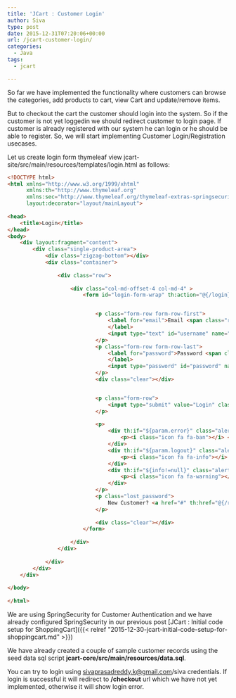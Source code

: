 ```yaml
---
title: 'JCart : Customer Login'
author: Siva
type: post
date: 2015-12-31T07:20:06+00:00
url: /jcart-customer-login/
categories:
  - Java
tags:
  - jcart

---
```

So far we have implemented the functionality where customers can browse the categories, add products to cart, view Cart and update/remove items.
  
But to checkout the cart the customer should login into the system. So if the customer is not yet loggedin we should redirect customer to login page. If customer is already registered with our system he can login or he should be able to register. So, we will start implementing Customer Login/Registration usecases.

Let us create login form thymeleaf view jcart-site/src/main/resources/templates/login.html as follows:

```html
<!DOCTYPE html>
<html xmlns="http://www.w3.org/1999/xhtml" 
	  xmlns:th="http://www.thymeleaf.org"
	  xmlns:sec="http://www.thymeleaf.org/thymeleaf-extras-springsecurity3"
      layout:decorator="layout/mainLayout">
      
<head>
	<title>Login</title>
</head>
<body>
	<div layout:fragment="content">
		<div class="single-product-area">
			<div class="zigzag-bottom"></div>
			<div class="container">
				
				<div class="row">
					
					<div class="col-md-offset-4 col-md-4" >
						<form id="login-form-wrap" th:action="@{/login}" method="post">


							<p class="form-row form-row-first">
								<label for="email">Email <span class="required">*</span>
								</label>
								<input type="text" id="username" name="username" class="input-text" placeholder="Email"/>
							</p>
							<p class="form-row form-row-last">
								<label for="password">Password <span class="required">*</span>
								</label>
								<input type="password" id="password" name="password" class="input-text" placeholder="Password"/>
							</p>
							<div class="clear"></div>


							<p class="form-row">
								<input type="submit" value="Login" class="button"/>
							</p>
							
							<p>
								<div th:if="${param.error}" class="alert alert-danger alert-dismissable" >
									<p><i class="icon fa fa-ban"></i> <span th:text="#{error.login_failed}">Invalid Email and Password.</span></p>
								</div>
								<div th:if="${param.logout}" class="alert alert-info alert-dismissable" >
									<p><i class="icon fa fa-info"></i> <span th:text="#{info.logout_success}">You have been logged out.</span></p>
								</div>		          
								<div th:if="${info!=null}" class="alert alert-warning alert-dismissable" >
									<p><i class="icon fa fa-warning"></i> <span th:text="${info}"></span></p>
								</div>   
							</p>
							<p class="lost_password">
								New Customer? <a href="#" th:href="@{/register}" th:text="#{label.register}">Register</a>
							</p>
							
							<div class="clear"></div>
						</form>
						
					</div>
				</div>
				
			</div>
		</div>
	</div>
	
</body>
    
</html>
```

We are using SpringSecurity for Customer Authentication and we have already configured SpringSecurity in 
our previous post [JCart : Initial code setup for ShoppingCart]({{< relref "2015-12-30-jcart-initial-code-setup-for-shoppingcart.md" >}}) 

We have already created a couple of sample customer records using the seed data sql script **jcart-core/src/main/resources/data.sql**.
  
You can try to login using sivaprasadreddy.k@gmail.com/siva credentials. If login is successful it will redirect to **/checkout** url which we have not yet implemented, otherwise it will show login error.
